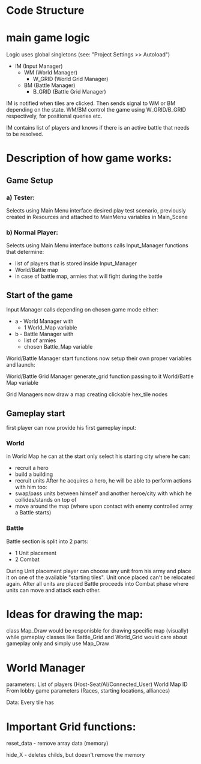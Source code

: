 # Code Structure

# main game logic

Logic uses global singletons (see: "Project Settings >> Autoload")

- IM (Input Manager)
	- WM (World Manager)
		- W_GRID (World Grid Manager)
	- BM (Battle Manager)
		- B_GRID (Battle Grid Manager)

IM is notified when tiles are clicked. Then sends signal to WM or BM depending on the state. WM/BM control the game using W_GRID/B_GRID respectively, for positional queries etc.

IM contains list of players and knows if there is an active battle that needs to be resolved.

# Description of how game works:

## Game Setup

### a) Tester:
Selects using Main Menu interface desired play test scenario, previously created in Resources and attached to MainMenu variables in Main_Scene

### b) Normal Player:
Selects using Main Menu interface buttons calls Input_Manager functions that determine:
- list of players that is stored inside Input_Manager
- World/Battle map
- in case of battle map, armies that will fight during the battle

## Start of the game
Input Manager calls depending on chosen game mode either:

- a - World Manager with 
  - 1 World_Map variable
- b - Battle Manager with 
  - list of armies 
  - chosen Battle_Map variable

World/Battle Manager start functions now setup their own proper variables and launch:

World/Battle Grid Manager generate_grid function passing to it World/Battle Map variable

Grid Managers now draw a map creating clickable hex_tile nodes

## Gameplay start
first player can now provide his first gameplay input:

### World

in World Map he can at the start only select his starting city where he can:
- recruit a hero
- build a building
- recruit units
After he acquires a hero, he will be able to perform actions with him too:
- swap/pass units between himself and another heroe/city with which he collides/stands on top of
- move around the map (where upon contact with enemy controlled army a Battle starts)

### Battle
Battle section is split into 2 parts:
- 1 Unit placement
- 2 Combat

During Unit placement player can choose any unit from his army and place it on one of the available "starting tiles".
Unit once placed can't be relocated again. After all units are placed Battle proceeds into Combat phase where units can move and attack each other.


# Ideas for drawing the map:

class Map_Draw
would be responisble for drawing specific map (visually)
while gameplay classes like Battle_Grid and World_Grid would care about gameplay only and simply use Map_Draw

# World Manager

parameters:
	List of players (Host-Seat/AI/Connected_User)
	World Map ID
	From lobby game parameters (Races, starting locations, alliances)


Data:
	Every tile has 


# Important Grid functions:

reset_data - remove array data (memory)

hide_X - deletes childs, but doesn't remove the memory



